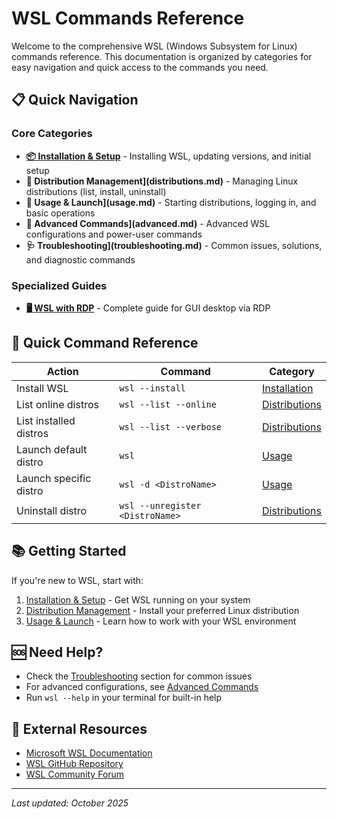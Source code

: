 # WSL Commands Reference

Welcome to the comprehensive WSL (Windows Subsystem for Linux) commands reference. This documentation is organized by categories for easy navigation and quick access to the commands you need.

## 📋 Quick Navigation

### Core Categories
- **[📦 Installation & Setup](installation.md)** - Installing WSL, updating versions, and initial setup
- **🐧 Distribution Management](distributions.md)** - Managing Linux distributions (list, install, uninstall)
- **🚀 Usage & Launch](usage.md)** - Starting distributions, logging in, and basic operations
- **🔧 Advanced Commands](advanced.md)** - Advanced WSL configurations and power-user commands
- **🩺 Troubleshooting](troubleshooting.md)** - Common issues, solutions, and diagnostic commands

### Specialized Guides
- **[🖥️ WSL with RDP](../wsl-with-rdp/WSL-RDP-Master-Guide.md)** - Complete guide for GUI desktop via RDP

## 🔄 Quick Command Reference

| Action | Command | Category |
|--------|---------|----------|
| Install WSL | `wsl --install` | [Installation](installation.md) |
| List online distros | `wsl --list --online` | [Distributions](distributions.md) |
| List installed distros | `wsl --list --verbose` | [Distributions](distributions.md) |
| Launch default distro | `wsl` | [Usage](usage.md) |
| Launch specific distro | `wsl -d <DistroName>` | [Usage](usage.md) |
| Uninstall distro | `wsl --unregister <DistroName>` | [Distributions](distributions.md) |

## 📚 Getting Started

If you're new to WSL, start with:
1. [Installation & Setup](installation.md) - Get WSL running on your system
2. [Distribution Management](distributions.md) - Install your preferred Linux distribution
3. [Usage & Launch](usage.md) - Learn how to work with your WSL environment

## 🆘 Need Help?

- Check the [Troubleshooting](troubleshooting.md) section for common issues
- For advanced configurations, see [Advanced Commands](advanced.md)
- Run `wsl --help` in your terminal for built-in help

## 📖 External Resources

- [Microsoft WSL Documentation](https://learn.microsoft.com/en-us/windows/wsl/)
- [WSL GitHub Repository](https://github.com/microsoft/WSL)
- [WSL Community Forum](https://github.com/microsoft/WSL/discussions)

---

*Last updated: October 2025*